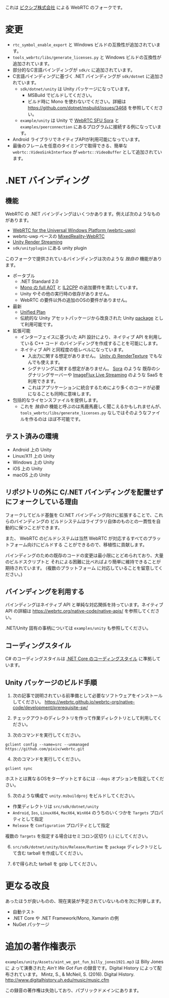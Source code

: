 これは [ピクシブ株式会社](https://www.pixiv.co.jp/) による WebRTC のフォークです。

# 変更

- `rtc_symbol_enable_export` と Windows ビルドの互換性が追加されています。
- `tools_webrtc/libs/generate_licenses.py` と Windows ビルドの互換性が追加されています。
- 部分的なC言語バインディングが `sdk/c` に追加されています。
- C言語バインディングに基づく .NET バインディングが `sdk/dotnet` に追加されています。
  - `sdk/dotnet/unity` は Unity パッケージになっています。
    - MSBuild でビルドしてください。
    - ビルド時に Mono を使わないでください。詳細は https://github.com/dotnet/msbuild/issues/3468
      を参照してください。
  - `example/unity` は Unity で [WebRTC SFU Sora](https://sora.shiguredo.jp/) と
    `examples/peerconnection` にあるプログラムに接続する例になっています。
- Android ライブラリでネイティブAPIが利用可能になっています。
- 最後のフレームを任意のタイミングで取得できる、簡単な `webrtc::VideoSinkInterface` が
  `webrtc::VideoBuffer` として追加されています。

# .NET バインディング

## 機能

WebRTC の .NET バインディングはいくつかあります。例えば次のようなものがあります。

- [WebRTC for the Universal Windows Platform (webrtc-uwp)](https://webrtc-uwp.github.io/)
- webrtc-uwp ベースの [MixedReality-WebRTC](https://github.com/microsoft/MixedReality-WebRTC)
- [Unity Render Streaming](https://github.com/Unity-Technologies/UnityRenderStreaming)
- `sdk/unityplugin` にある unity plugin

このフォークで提供されているバインディングは次のような *独自の* 機能があります。

- ポータブル
  - .NET Standard 2.0
  - [Mono の full AOT](https://www.mono-project.com/docs/advanced/aot/#full-aot)
    と [IL2CPP](https://docs.unity3d.com/Manual/IL2CPP.html) の追加要件を満たしています。
  - Unity やその他の実行時の依存がありません。
  - WebRTC の要件以外の追加のOSの要件がありません。
- 最新
  - [Unified Plan](https://webrtc.org/web-apis/chrome/unified-plan/)
  - 伝統的な Unity アセットパッケージから改良された Unity [package](https://docs.unity3d.com/Manual/Packages.html)
    として利用可能です。
- 拡張可能
  - インターフェイスに基づいた API 設計により、ネイティブ API を利用している C++ コード
    のバインディングを作成することを可能にします。
  - ネイティブ API と同程度の低レベルになっています。
    - 入出力に関する想定がありません。 [Unity の RenderTexture](https://docs.unity3d.com/Manual/class-RenderTexture.html)
      でもなんでも使えます。
    - シグナリングに関する想定がありません。 [Sora](https://sora.shiguredo.jp/) のような
      既存のシグナリングサーバーや [ImageFlux Live Streaming](https://www.sakura.ad.jp/services/imageflux/livestreaming/)
      のような SaaS を利用できます。
    - これはアプリケーションに統合するためにより多くのコードが必要になることも同時に意味します。
- 包括的なライセンスファイルを提供します。
  - これを *独自の* 機能と呼ぶのは馬鹿馬鹿しく聞こえるかもしれませんが、
    `tools_webrtc/libs/generate_licenses.py` なしではそのようなファイルを作るのは
    ほぼ不可能です。

## テスト済みの環境

- Android 上の Unity
- Linux/X11 上の Unity
- Windows 上の Unity
- iOS 上の Unity
- macOS 上の Unity

## リポジトリの外に C/.NET バインディングを配置せずにフォークしている理由

フォークしてビルド基盤を C/.NET バインディング向けに拡張することで、これらのバインディングの
ビルドシステムはライブラリ自体のものとの一貫性を自動的に保つことができます。

また、 WebRTC のビルドシステムは当然 WebRTC が対応するすべてのプラットフォーム向けにビルドする
ことができるので、移植性に貢献します。

バインディングのための既存のコードの変更は最小限にとどめられており、大量のビルドスクリプトと
それによる困難に比べればより簡単に維持できることが期待されています。 (複数のプラットフォーム
に対応していることを留意してください。)

## バインディングを利用する

バインディングはネイティブ API と単純な対応関係を持っています。ネイティブ API の詳細は
https://webrtc.org/native-code/native-apis/ を参照してください。

.NET/Unity 固有の事柄については `examples/unity` も参照してください。

## コーディングスタイル

C# のコーディングスタイルは [.NET Core のコーディングスタイル](https://github.com/dotnet/corefx/blob/master/Documentation/coding-guidelines/coding-style.md)
に準拠しています。

## Unity パッケージのビルド手順

1. 次の記事で説明されている前準備として必要なソフトウェアをインストールしてください。
   https://webrtc.github.io/webrtc-org/native-code/development/prerequisite-sw/

2. チェックアウトのディレクトリを作って作業ディレクトリとして利用してください。

3. 次のコマンドを実行してください。

```shell
gclient config --name=src --unmanaged https://github.com/pixiv/webrtc.git
```

4. 次のコマンドを実行してください。

```shell
gclient sync
```

ホストとは異なるOSをターゲットとするには `--deps` オプションを指定してください。

5. 次のような構成で `unity.msbuildproj` をビルドしてください。
  * 作業ディレクトリは `src/sdk/dotnet/unity`
  * `Android`, `Ios`, `LinuxX64`, `MacX64`, `WinX64` のうちのいくつかを `Targets` プロパティとして指定
  * `Release` を `Configuration` プロパティとして指定

複数の `Targets` を指定する場合はセミコロン区切り (`;`) にしてください。

6. `src/sdk/dotnet/unity/bin/Release/Runtime` を `package` ディレクトリとして含む
   tarball を作成してください。

7. 6で得られた tarball を gzip してください。

# 更なる改良

あったほうが良いものの、現在実装が予定されていないものを次に列挙します。

- 自動テスト
- .NET Core や .NET Framework/Mono, Xamarin の例
- NuGet パッケージ

# 追加の著作権表示

`examples/unity/Assets/aint_we_got_fun_billy_jones1921.mp3` は Billy Jones に
よって演奏された _Ain't We Got Fun_ の録音です。Digital History によって配布されています。
    Mintz, S., & McNeil, S. (2016). Digital History.
    http://www.digitalhistory.uh.edu/music/music.cfm

この録音の著作権は失効しており、パブリックドメインにあります。
